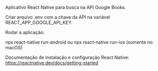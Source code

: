 Aplicativo React Native para busca na API Google Books.

Criar arquivo .env com a chave da API na variável REACT_APP_GOOGLE_API_KEY.

Rodar a aplicação:

npx react-native run-android
ou
npx react-native run-ios (somente no macOS)

Documentação de instalação e configuração React Native:
https://reactnative.dev/docs/getting-started
